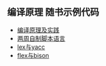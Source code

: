 ## 编译原理 随书示例代码

- [编译原理及实践](Compiler.Construction.Principles.And.Practice)
- [两周自制脚本语言](Homemake.Scripting.Languages.In.Two.Weeks)
- [lex与yacc](Lex.And.Yacc)
- [flex与bison](Flex.And.Bison)
